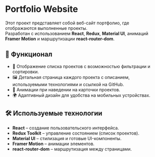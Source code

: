 # Portfolio Website  

Этот проект представляет собой веб-сайт портфолио, где отображаются выполненные проекты.  
Разработан с использованием **React**, **Redux**, **Material UI**, анимаций **Framer Motion** и маршрутизации **react-router-dom**.  

## 🚀 Функционал  

- 📂 Отображение списка проектов с возможностью фильтрации и сортировки.  
- 🖼️ Детальная страница каждого проекта с описанием, используемыми технологиями и ссылкой на GitHub.  
- 🎨 Анимации при наведении на карточки проектов.  
- 🌍 Адаптивный дизайн для удобства на мобильных устройствах.  

## 🛠️ Используемые технологии  

- **React** – создание пользовательского интерфейса.  
- **Redux Toolkit** – управление состоянием (список проектов).  
- **Material UI** – стилизация и готовые UI-компоненты.  
- **Framer Motion** – анимации элементов.  
- **react-router-dom** – маршрутизация между страницами.